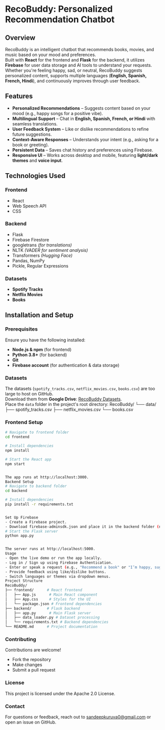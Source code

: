 # RecoBuddy: Personalized Recommendation Chatbot

## Overview
RecoBuddy is an intelligent chatbot that recommends books, movies, and music based on your mood and preferences.  
Built with **React** for the frontend and **Flask** for the backend, it utilizes **Firebase** for user data storage and AI tools to understand your requests.  
Whether you're feeling happy, sad, or neutral, RecoBuddy suggests personalized content, supports multiple languages (**English, Spanish, French, Hindi**), and continuously improves through user feedback.

## Features
- **Personalized Recommendations** – Suggests content based on your mood (e.g., happy songs for a positive vibe).
- **Multilingual Support** – Chat in **English, Spanish, French, or Hindi** with seamless translations.
- **User Feedback System** – Like or dislike recommendations to refine future suggestions.
- **Context-Aware Responses** – Understands your intent (e.g., asking for a book or greeting).
- **Persistent Data** – Saves chat history and preferences using Firebase.
- **Responsive UI** – Works across desktop and mobile, featuring **light/dark themes** and **voice input**.

## Technologies Used
### Frontend  
- React  
- Web Speech API  
- CSS  

### Backend  
- Flask  
- Firebase Firestore  
- googletrans *(for translations)*  
- NLTK *(VADER for sentiment analysis)*  
- Transformers *(Hugging Face)*  
- Pandas, NumPy  
- Pickle, Regular Expressions  

### Datasets  
- **Spotify Tracks**  
- **Netflix Movies**  
- **Books**  

## Installation and Setup

### Prerequisites
Ensure you have the following installed:
- **Node.js & npm** (for frontend)  
- **Python 3.8+** (for backend)  
- **Git**  
- **Firebase account** (for authentication & data storage)  

### Datasets  
The datasets (`spotify_tracks.csv`, `netflix_movies.csv`, `books.csv`) are too large to host on GitHub.  
Download them from **Google Drive**: [RecoBuddy Datasets](https://drive.google.com/drive/folders/1WUMlxrClSmdBPG78_3iFUNEhDXcqftZs?usp=drive_link).  
Place the `data` folder in the project's root directory:
RecoBuddy/
└── data/
├── spotify_tracks.csv
├── netflix_movies.csv
└── books.csv

### Frontend Setup  
```bash
# Navigate to frontend folder
cd frontend

# Install dependencies
npm install

# Start the React app
npm start


The app runs at http://localhost:3000.
Backend Setup
# Navigate to backend folder
cd backend

# Install dependencies
pip install -r requirements.txt


Set Up Firebase
- Create a Firebase project.
- Download firebase-adminsdk.json and place it in the backend folder (not included in this repository for security reasons).
# Start the Flask server
python app.py


The server runs at http://localhost:5000.
Usage
- Open the live demo or run the app locally.
- Log in / Sign up using Firebase Authentication.
- Enter or speak a request (e.g., "Recommend a book" or "I’m happy, suggest music").
- Provide feedback using like/dislike buttons.
- Switch languages or themes via dropdown menus.
Project Structure
RecoBuddy/
├── frontend/      # React frontend
│   ├── App.js      # Main React component
│   ├── App.css     # Styles for the UI
│   └── package.json # Frontend dependencies
├── backend/       # Flask backend
│   ├── app.py      # Main Flask server
│   ├── data_loader.py # Dataset processing
│   └── requirements.txt # Backend dependencies
└── README.md      # Project documentation
```
### Contributing
Contributions are welcome!
- Fork the repository
- Make changes
- Submit a pull request
### License
This project is licensed under the Apache 2.0 License.
### Contact
For questions or feedback, reach out to sandeepkuruva0@gmail.com or open an issue on GitHub.


